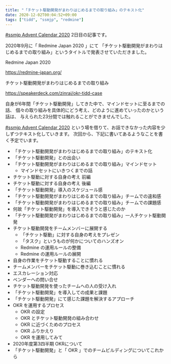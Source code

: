 ```yaml
---
title: "「チケット駆動開発がまわりはじめるまでの取り組み」のテキスト化"
date: 2020-12-02T00:04:52+09:00
tags: ["tidd", "ssmjp", "redmine"]
---
```


[#ssmjp Advent Calendar 2020](https://adventar.org/calendars/5210) 2日目の記事です。

2020年9月に「 Redmine Japan 2020 」にて
「チケット駆動開発がまわりはじめるまでの取り組み」というタイトルで発表させていただきました。

Redmine Japan 2020

https://redmine-japan.org/

チケット駆動開発がまわりはじめるまでの取り組み

https://speakerdeck.com/zinrai/okr-tidd-case

自身が6年間「チケット駆動開発」してきた中で、マインドセットに至るまでの話、
個々の取り組みを具体的にどう考え、どのように進めていったのかという話は、
与えられた23分間では触れることができませんでした。

[#ssmjp Advent Calendar 2020](https://adventar.org/calendars/5210)
という場を借りて、お話できなかった内容を少しずつテキスト化していきます。
次回から、下記に書いてあるようなことを書く予定でいます。

* 「チケット駆動開発がまわりはじめるまでの取り組み」のテキスト化
* 「チケット駆動開発」との出会い
* 「チケット駆動開発がまわりはじめるまでの取り組み」マインドセット
	* マインドセットにいきつくまでの話
* チケット駆動に対する自身の考え 前編
* チケット駆動に対する自身の考え 後編
* 「チケット駆動開発」導入のスケジュール感
* 「チケット駆動開発がまわりはじめるまでの取り組み」チームでの違和感
* 「チケット駆動開発がまわりはじめるまでの取り組み」チームでの課題感
* 何故「チケット駆動開発」を導入できそうと感じたのか
* 「チケット駆動開発がまわりはじめるまでの取り組み」一人チケット駆動開発
* チケット駆動開発をチームメンバーに展開する
	* 「チケット駆動」に対する自身の考えをプレゼン
	* 「タスク」というものが何かについてのハンズオン
	* Redmine の運用ルールの整備
	* Redmine の運用ルールの展開
* 自身の作業をチケット駆動することに慣れる
* チームメンバーをチケット駆動に巻き込むことに慣れる
* エスカレーション対応
* ベンダーへの問い合せ
* チケット駆動開発を使ったチームへの人の受け入れ
* 「チケット駆動開発」を導入しての成果と課題
* 「チケット駆動開発」にて感じた課題を解決するアプローチ
* OKR を運用するプロセス
	* OKR の設定
	* OKR とチケット駆動開発の組み合わせ
	* OKR に近づくためのプロセス
	* OKR ふりかえり
	* OKR を運用してみて
* 2020年度第3四半期 OKRについて
* 「チケット駆動開発」と「 OKR 」でのチームビルディングについてこれから
